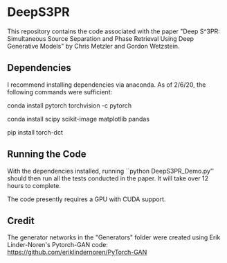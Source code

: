 # DeepS3PR
This repository contains the code associated with the paper "Deep S^3PR: Simultaneous Source Separation and Phase Retrieval Using Deep Generative Models" by Chris Metzler and Gordon Wetzstein.

## Dependencies
I recommend installing dependencies via anaconda. As of 2/6/20, the following commands were sufficient:

conda install pytorch torchvision -c pytorch

conda install scipy scikit-image matplotlib pandas

pip install torch-dct

## Running the Code
With the dependencies installed, running ``python DeepS3PR_Demo.py'' should then run all the tests conducted in the paper. It will take over 12 hours to complete.

The code presently requires a GPU with CUDA support.

## Credit
The generator networks in the "Generators" folder were created using Erik Linder-Noren's Pytorch-GAN code: https://github.com/eriklindernoren/PyTorch-GAN
